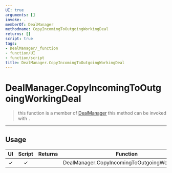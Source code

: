```yaml
---
UI: true
arguments: []
invoke: .
memberOf: DealManager
methodname: CopyIncomingToOutgoingWorkingDeal
returns: []
script: true
tags:
- DealManager/_function
- function/UI
- function/script
title: DealManager.CopyIncomingToOutgoingWorkingDeal
---
```

# DealManager.CopyIncomingToOutgoingWorkingDeal
> this function is a member of [DealManager](civ-6/lua/DealManager.md)
> this method can be invoked with `.`
-----
## Usage
|  UI | Script | Returns | Function | Arguments |
|:---:|:------:|-------:|:--------:|:---------|
|✓|✓||DealManager.CopyIncomingToOutgoingWorkingDeal||
